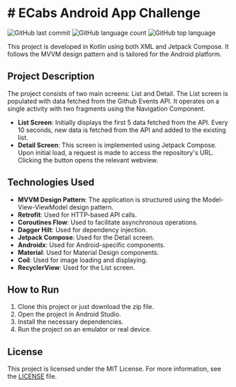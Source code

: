 # # ECabs Android App Challenge

![GitHub last commit](https://img.shields.io/github/last-commit/yourusername/yourrepositoryname)
![GitHub language count](https://img.shields.io/github/languages/count/yourusername/yourrepositoryname)
![GitHub top language](https://img.shields.io/github/languages/top/yourusername/yourrepositoryname)

This project is developed in Kotlin using both XML and Jetpack Compose. It follows the MVVM design pattern and is tailored for the Android platform.

## Project Description

The project consists of two main screens: List and Detail. The List screen is populated with data fetched from the Github Events API. It operates on a single activity with two fragments using the Navigation Component.

- **List Screen**: Initially displays the first 5 data fetched from the API. Every 10 seconds, new data is fetched from the API and added to the existing list.
- **Detail Screen**: This screen is implemented using Jetpack Compose. Upon initial load, a request is made to access the repository's URL. Clicking the button opens the relevant webview.

## Technologies Used

- **MVVM Design Pattern**: The application is structured using the Model-View-ViewModel design pattern.
- **Retrofit**: Used for HTTP-based API calls.
- **Coroutines Flow**: Used to facilitate asynchronous operations.
- **Dagger Hilt**: Used for dependency injection.
- **Jetpack Compose**: Used for the Detail screen.
- **Androidx**: Used for Android-specific components.
- **Material**: Used for Material Design components.
- **Coil**: Used for image loading and displaying.
- **RecyclerView**: Used for the List screen.

## How to Run

1. Clone this project or just download the zip file.
2. Open the project in Android Studio.
3. Install the necessary dependencies.
4. Run the project on an emulator or real device.


## License

This project is licensed under the MIT License. For more information, see the [LICENSE](LICENSE) file.

